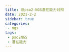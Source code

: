 ```yaml
---
title: 旧pso2-NGS潜在能力对照
date: 2021-2-2
sidebar: true
categories:
 - ngs
tags:
 - pso2NGS
 - 潜在能力
---
```


<com-old-weapon></com-old-weapon>
